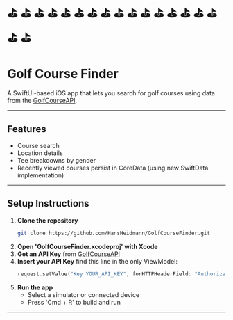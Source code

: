 # ⛳️ ⛳️ ⛳️ ⛳️ ⛳️ ⛳️ ⛳️ ⛳️ ⛳️ ⛳️ ⛳️ ⛳️ ⛳️ ⛳️ ⛳️ ⛳️ ⛳️ ⛳️
# Golf Course Finder

A SwiftUI-based iOS app that lets you search for golf courses using data from the [GolfCourseAPI](https://golfcourseapi.com/).

---

## Features

- Course search
- Location details  
- Tee breakdowns by gender
- Recently viewed courses persist in CoreData (using new SwiftData implementation)

---

## Setup Instructions

1. **Clone the repository**
   ```bash
   git clone https://github.com/HansHeidmann/GolfCourseFinder.git
2. **Open 'GolfCourseFinder.xcodeproj' with Xcode**
3. **Get an API Key** from [GolfCourseAPI](https://golfcourseapi.com/)
4. **Insert your API Key**
   find this line in the only ViewModel:
   ```swift
   request.setValue("Key YOUR_API_KEY", forHTTPHeaderField: "Authorization")
6. **Run the app**
   - Select a simulator or connected device
   - Press 'Cmd + R' to build and run

---
